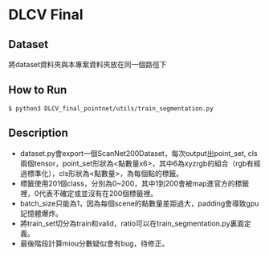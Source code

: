 # DLCV Final

## Dataset
將dataset資料夾與本專案資料夾放在同一個路徑下

## How to Run

```
$ python3 DLCV_final_pointnet/utils/train_segmentation.py
```

## Description

- dataset.py會export一個ScanNet200Dataset，每次output出point_set, cls兩個tensor，point_set形狀為<點數量x6>，其中6為xyzrgb的組合（rgb有經過標準化），cls形狀為<點數量>，為每個點的標籤。
- 標籤使用201個class，分別為0~200，其中1到200會被map進官方的標籤裡，0代表不確定或並沒有在200個標籤裡。
- batch_size只能為1，因為每個scene的點數量差距過大，padding會導致gpu記憶體爆炸。
- 將train_set切分為train和valid，ratio可以在train_segmentation.py裏面定義。
- 最後階段計算miou分數疑似會有bug，待修正。
